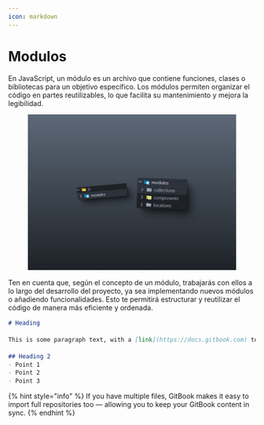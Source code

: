```yaml
---
icon: markdown
---
```


# Modulos

En JavaScript, un módulo es un archivo que contiene funciones, clases o bibliotecas para un objetivo específico. Los módulos permiten organizar el código en partes reutilizables, lo que facilita su mantenimiento y mejora la legibilidad.

<figure><img src="../.gitbook/assets/modules.png" alt="" width="563"><figcaption></figcaption></figure>

Ten en cuenta que, según el concepto de un módulo, trabajarás con ellos a lo largo del desarrollo del proyecto, ya sea implementando nuevos módulos o añadiendo funcionalidades. Esto te permitirá estructurar y reutilizar el código de manera más eficiente y ordenada.

```markdown
# Heading

This is some paragraph text, with a [link](https://docs.gitbook.com) to our docs. 

## Heading 2
- Point 1
- Point 2
- Point 3
```

{% hint style="info" %}
If you have multiple files, GitBook makes it easy to import full repositories too — allowing you to keep your GitBook content in sync.
{% endhint %}
